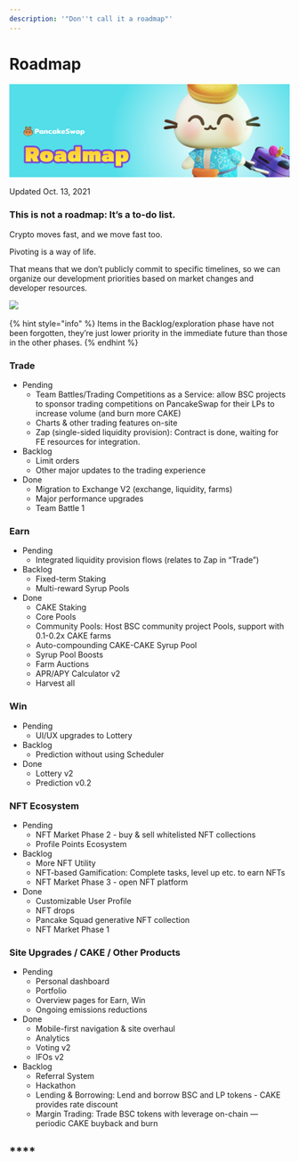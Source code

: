 ```yaml
---
description: '"Don''t call it a roadmap"'
---
```


# Roadmap

![](<.gitbook/assets/docs-masthead-19- (1).png>)

Updated Oct. 13, 2021



### This is not a roadmap: It’s a to-do list.

Crypto moves fast, and we move fast too. 

Pivoting is a way of life. 

That means that we don’t publicly commit to specific timelines, so we can organize our development priorities based on market changes and developer resources. 

![](https://lh3.googleusercontent.com/mFDTc-GpMUbUmBCdIQ56YvNx5-v4szQcZ8wKgux2BzfviFJRCKkJHEM9n_l_xY5sZcqeRo_vlMOE754wEDpK\_81cJ21nbjNXmHq3fIBlowt5FXJm-XGGIMPsEK7e_GxUuX7vCou4=s0)

{% hint style="info" %}
Items in the Backlog/exploration phase have not been forgotten, they’re just lower priority in the immediate future than those in the other phases. 
{% endhint %}

### Trade

* Pending
  * Team Battles/Trading Competitions as a Service: allow BSC projects to sponsor trading competitions on PancakeSwap for their LPs to increase volume (and burn more CAKE) 
  * Charts & other trading features on-site
  * Zap (single-sided liquidity provision): Contract is done, waiting for FE resources for integration.
* Backlog
  * Limit orders
  * Other major updates to the trading experience
* Done
  * Migration to Exchange V2 (exchange, liquidity, farms)
  * Major performance upgrades
  * Team Battle 1

### Earn

* Pending
  * Integrated liquidity provision flows (relates to Zap in “Trade”)
* Backlog
  * Fixed-term Staking
  * Multi-reward Syrup Pools
* Done 
  * CAKE Staking
  * Core Pools
  * Community Pools: Host BSC community project Pools, support with 0.1-0.2x CAKE farms
  * Auto-compounding CAKE-CAKE Syrup Pool
  * Syrup Pool Boosts
  * Farm Auctions
  * APR/APY Calculator v2
  * Harvest all

### Win

* Pending
  * UI/UX upgrades to Lottery
* Backlog
  * Prediction without using Scheduler
* Done
  * Lottery v2
  * Prediction v0.2

### NFT Ecosystem

* Pending
  * NFT Market Phase 2 - buy & sell whitelisted NFT collections
  * Profile Points Ecosystem
* Backlog
  * More NFT Utility
  * NFT-based Gamification: Complete tasks, level up etc. to earn NFTs
  * NFT Market Phase 3 - open NFT platform
* Done
  * Customizable User Profile
  * NFT drops
  * Pancake Squad generative NFT collection
  * NFT Market Phase 1

### Site Upgrades / CAKE / Other Products

* Pending
  * Personal dashboard
  * Portfolio
  * Overview pages for Earn, Win
  * Ongoing emissions reductions
* Done
  * Mobile-first navigation & site overhaul
  * Analytics
  * Voting v2
  * IFOs v2
* Backlog
  * Referral System
  * Hackathon
  * Lending & Borrowing: Lend and borrow BSC and LP tokens - CAKE provides rate discount
  * Margin Trading: Trade BSC tokens with leverage on-chain — periodic CAKE buyback and burn

## ****
